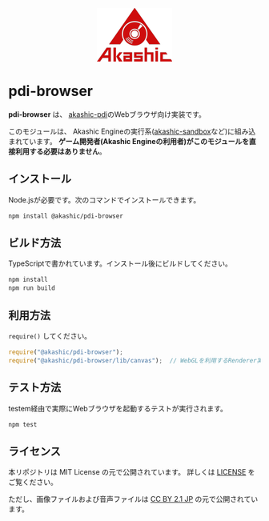 <p align="center">
<img src="https://github.com/akashic-games/pdi-browser/blob/master/img/akashic.png"/>
</p>

# pdi-browser

**pdi-browser** は、 [akashic-pdi](https://github.com/akashic-games/akashic-pdi)のWebブラウザ向け実装です。

このモジュールは、 Akashic Engineの実行系([akashic-sandbox](https://github.com/akashic-games/akashic-sandbox)など)に組み込まれています。
**ゲーム開発者(Akashic Engineの利用者)がこのモジュールを直接利用する必要はありません**。

## インストール

Node.jsが必要です。次のコマンドでインストールできます。

```sh
npm install @akashic/pdi-browser
```

## ビルド方法

TypeScriptで書かれています。インストール後にビルドしてください。

```sh
npm install
npm run build
```

## 利用方法

`require()` してください。

```javascript
require("@akashic/pdi-browser");
require("@akashic/pdi-browser/lib/canvas");  // WebGLを利用するRenderer実装が不要な場合
```

## テスト方法

testem経由で実際にWebブラウザを起動するテストが実行されます。

```sh
npm test
```

## ライセンス
本リポジトリは MIT License の元で公開されています。
詳しくは [LICENSE](https://github.com/akashic-games/pdi-browser/blob/master/LICENSE) をご覧ください。

ただし、画像ファイルおよび音声ファイルは
[CC BY 2.1 JP](https://creativecommons.org/licenses/by/2.1/jp/) の元で公開されています。
